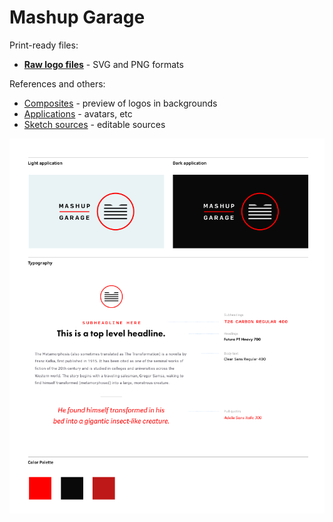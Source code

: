 # Mashup Garage

Print-ready files:

* **[Raw logo files](logos/)** - SVG and PNG formats

References and others:

* [Composites](logos/comp/) - preview of logos in backgrounds
* [Applications](logos/application/) - avatars, etc
* [Sketch sources](sketch/) - editable sources

[![](logos/reference.png)](logos)
